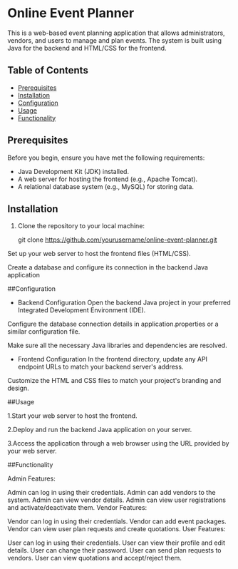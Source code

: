# Online Event Planner

This is a web-based event planning application that allows administrators, vendors, and users to manage and plan events. The system is built using Java for the backend and HTML/CSS for the frontend.

## Table of Contents
- [Prerequisites](#prerequisites)
- [Installation](#installation)
- [Configuration](#configuration)
- [Usage](#usage)
- [Functionality](#functionality)


## Prerequisites

Before you begin, ensure you have met the following requirements:

- Java Development Kit (JDK) installed.
- A web server for hosting the frontend (e.g., Apache Tomcat).
- A relational database system (e.g., MySQL) for storing data.

## Installation

1. Clone the repository to your local machine:

   git clone https://github.com/yourusername/online-event-planner.git

Set up your web server to host the frontend files (HTML/CSS).

Create a database and configure its connection in the backend Java application

##Configuration
- Backend Configuration
Open the backend Java project in your preferred Integrated Development Environment (IDE).

Configure the database connection details in application.properties or a similar configuration file.

Make sure all the necessary Java libraries and dependencies are resolved.

- Frontend Configuration
In the frontend directory, update any API endpoint URLs to match your backend server's address.

Customize the HTML and CSS files to match your project's branding and design.

##Usage

1.Start your web server to host the frontend.

2.Deploy and run the backend Java application on your server.

3.Access the application through a web browser using the URL provided by your web server.

##Functionality

Admin Features:

Admin can log in using their credentials.
Admin can add vendors to the system.
Admin can view vendor details.
Admin can view user registrations and activate/deactivate them.
Vendor Features:

Vendor can log in using their credentials.
Vendor can add event packages.
Vendor can view user plan requests and create quotations.
User Features:

User can log in using their credentials.
User can view their profile and edit details.
User can change their password.
User can send plan requests to vendors.
User can view quotations and accept/reject them.



